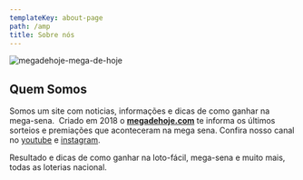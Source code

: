```yaml
---
templateKey: about-page
path: /amp
title: Sobre nós
---
```

![megadehoje-mega-de-hoje](/img/logo-mega-de-hoje-md.png "mega-de-hoje-26300217000100")

## **Quem Somos**

Somos um site com noticias, informações e dicas de como ganhar na mega-sena.  Criado em 2018 o **[megadehoje.com](https://megadehoje.com/)** te informa os últimos sorteios e premiações que aconteceram na mega sena. Confira nosso canal no [youtube](https://www.youtube.com/channel/UC41sjSLGYWXZWc3AFPrOxhA) e [instagram](https://www.instagram.com/megadehoje).

Resultado e dicas de como ganhar na loto-fácil, mega-sena e muito mais, todas as loterias nacional.